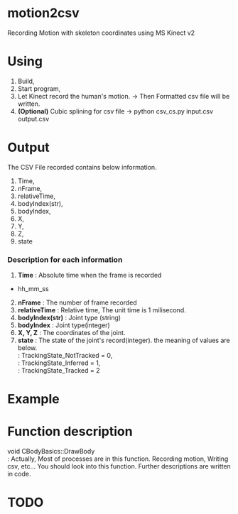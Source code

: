 ﻿# motion2csv
Recording Motion with skeleton coordinates using MS Kinect v2

# Using
1. Build, 
2. Start program, 
3. Let Kinect record the human's motion.
-> Then Formatted csv file will be written.
4. **(Optional)** Cubic splining for csv file
-> python csv_cs.py input.csv output.csv

# Output
The CSV File recorded contains below information.

1. Time, 
2. nFrame, 
3. relativeTime, 
4. bodyIndex(str), 
5. bodyIndex, 
6. X, 
7. Y, 
8. Z, 
9. state 

### Description for each information
1. **Time** : Absolute time when the frame is recorded 
- hh_mm_ss
2. **nFrame** : The number of frame recorded
3. **relativeTime** : Relative time, The unit time is 1 milisecond.
4. **bodyIndex(str)** : Joint type (string)
5. **bodyIndex** :  Joint type(integer)
6. **X, Y, Z** : The coordinates of the joint.
7. **state** : The state of the joint's record(integer). the meaning of values are below.  
      : TrackingState_NotTracked	= 0,  
      : TrackingState_Inferred	= 1,  
      : TrackingState_Tracked	= 2	  

# Example  

# Function description
void CBodyBasics::DrawBody  
: Actually, Most of processes are in this function. Recording motion, Writing csv, etc...
You should look into this function. Further descriptions are written in code. 

# TODO
